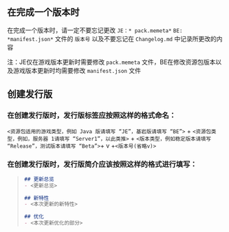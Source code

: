 ## 在完成一个版本时

在完成一个版本时，请一定不要忘记更改 `JE：* pack.memeta*` `BE: *manifest.json*` 文件的 `版本号` 以及不要忘记在 `Changelog.md` 中记录所更改的内容

注：JE仅在游戏版本更新时需要修改 `pack.memeta` 文件，BE在修改资源包版本以及游戏版本更新时均需要修改 `manifest.json` 文件

## 创建发行版

### 在创建发行版时，发行版标签应按照这样的格式命名：

`<资源包适用的游戏类型，例如 Java 版请填写 “JE”，基岩版请填写 “BE”>` + `<资源包类型，例如，服务器 1请填写 “Server1”，以此类推>` + `<版本类型，例如稳定版本请填写 “Release”，测试版本请填写 “Beta”>`+ v +`<版本号(省略v)>`

### 在创建发行版时，发行版简介应该按照这样的格式进行填写：

>    ```md
> ## 更新总览
>  - <更新总览>
> 
> ## 新特性
>  - <本次更新的新特性>
> 
> ## 优化
>  - <本次更新优化的部分>
>   ```
